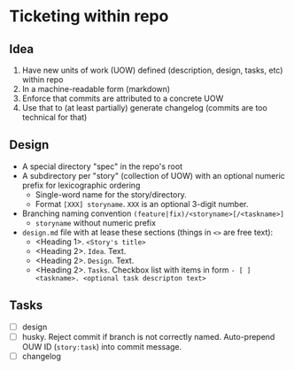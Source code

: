 # Ticketing within repo

## Idea

1. Have new units of work (UOW) defined (description, design, tasks, etc) within repo
2. In a machine-readable form (markdown)
3. Enforce that commits are attributed to a concrete UOW
4. Use that to (at least partially) generate changelog (commits are too technical for that)

## Design

- A special directory "spec" in the repo's root
- A subdirectory per "story" (collection of UOW) with an optional numeric prefix for lexicographic ordering 
    - Single-word name for the story/directory.
    - Format `[XXX] storyname`. `XXX` is an optional 3-digit number.
- Branching naming convention `(feature|fix)/<storyname>[/<taskname>]`
    - `storyname` without numeric prefix
- `design.md` file with at lease these sections (things in `<>` are free text):
    - <Heading 1>. `<Story's title>`
    - <Heading 2>. `Idea`. Text.
    - <Heading 2>. `Design`. Text.
    - <Heading 2>. `Tasks`. Checkbox list with items in form
    `- [ ] <taskname>. <optional task descripton text>`

## Tasks
- [ ] design
- [ ] husky. Reject commit if branch is not correctly named. Auto-prepend OUW ID (`story:task`) into commit message. 
- [ ] changelog